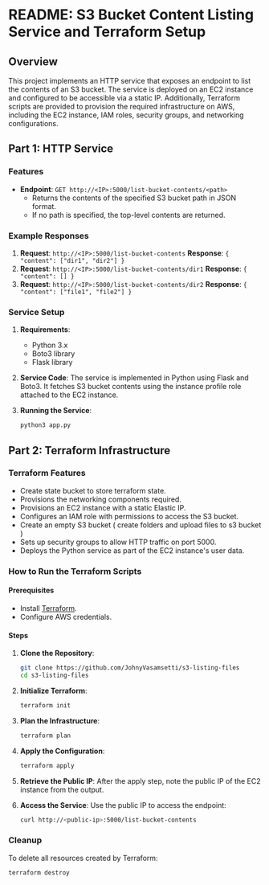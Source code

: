 # README: S3 Bucket Content Listing Service and Terraform Setup

## Overview

This project implements an HTTP service that exposes an endpoint to list the contents of an S3 bucket. The service is deployed on an EC2 instance and configured to be accessible via a static IP. Additionally, Terraform scripts are provided to provision the required infrastructure on AWS, including the EC2 instance, IAM roles, security groups, and networking configurations.

## Part 1: HTTP Service

### Features

- **Endpoint**: `GET http://<IP>:5000/list-bucket-contents/<path>`
  - Returns the contents of the specified S3 bucket path in JSON format.
  - If no path is specified, the top-level contents are returned.

### Example Responses

1. **Request**: `http://<IP>:5000/list-bucket-contents`
   **Response**: `{ "content": ["dir1", "dir2"] }`
2. **Request**: `http://<IP>:5000/list-bucket-contents/dir1`
   **Response**: `{ "content": [] }`
3. **Request**: `http://<IP>:5000/list-bucket-contents/dir2`
   **Response**: `{ "content": ["file1", "file2"] }`

### Service Setup

1. **Requirements**:

   - Python 3.x
   - Boto3 library
   - Flask library

2. **Service Code**:
   The service is implemented in Python using Flask and Boto3. It fetches S3 bucket contents using the instance profile role attached to the EC2 instance.

3. **Running the Service**:
   ```bash
   python3 app.py
   ```

## Part 2: Terraform Infrastructure

### Terraform Features

- Create state bucket to store terraform state.
- Provisions the networking components required.
- Provisions an EC2 instance with a static Elastic IP.
- Configures an IAM role with permissions to access the S3 bucket.
- Create an empty S3 bucket ( create folders and upload files to s3 bucket )
- Sets up security groups to allow HTTP traffic on port 5000.
- Deploys the Python service as part of the EC2 instance's user data.

### How to Run the Terraform Scripts

#### Prerequisites

- Install [Terraform](https://www.terraform.io/downloads.html).
- Configure AWS credentials.

#### Steps

1. **Clone the Repository**:

   ```bash
   git clone https://github.com/JohnyVasamsetti/s3-listing-files
   cd s3-listing-files
   ```

2. **Initialize Terraform**:

   ```bash
   terraform init
   ```

3. **Plan the Infrastructure**:

   ```bash
   terraform plan
   ```

4. **Apply the Configuration**:

   ```bash
   terraform apply
   ```

5. **Retrieve the Public IP**:
   After the apply step, note the public IP of the EC2 instance from the output.

6. **Access the Service**:
   Use the public IP to access the endpoint:
   ```bash
   curl http://<public-ip>:5000/list-bucket-contents
   ```

### Cleanup

To delete all resources created by Terraform:

```bash
terraform destroy
```
